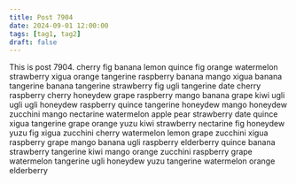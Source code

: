 ```yaml
---
title: Post 7904
date: 2024-09-01 12:00:00
tags: [tag1, tag2]
draft: false
---
```

This is post 7904.
cherry
fig
banana
lemon
quince
fig
orange
watermelon
strawberry
xigua
orange
tangerine
raspberry
banana
mango
xigua
banana
tangerine
banana
tangerine
strawberry
fig
ugli
tangerine
date
cherry
raspberry
cherry
honeydew
grape
raspberry
mango
banana
grape
kiwi
ugli
ugli
ugli
honeydew
raspberry
quince
tangerine
honeydew
mango
honeydew
zucchini
mango
nectarine
watermelon
apple
pear
strawberry
date
quince
xigua
tangerine
grape
orange
yuzu
kiwi
strawberry
nectarine
fig
honeydew
yuzu
fig
xigua
zucchini
cherry
watermelon
lemon
grape
zucchini
xigua
raspberry
grape
mango
banana
ugli
raspberry
elderberry
quince
banana
strawberry
tangerine
kiwi
mango
orange
zucchini
raspberry
grape
watermelon
tangerine
ugli
honeydew
yuzu
tangerine
watermelon
orange
elderberry
